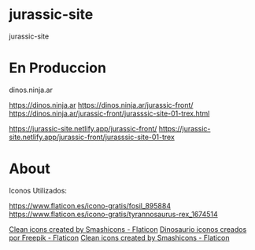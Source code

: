 # jurassic-site
jurassic-site



# En Produccion

dinos.ninja.ar

https://dinos.ninja.ar
https://dinos.ninja.ar/jurassic-front/
https://dinos.ninja.ar/jurassic-front/jurasssic-site-01-trex.html

https://jurassic-site.netlify.app/jurassic-front/
https://jurassic-site.netlify.app/jurassic-front/jurasssic-site-01-trex


# About

Iconos Utilizados:

https://www.flaticon.es/icono-gratis/fosil_895884
https://www.flaticon.es/icono-gratis/tyrannosaurus-rex_1674514

<a href="https://www.flaticon.com/free-icons/clean" title="clean icons">Clean icons created by Smashicons - Flaticon</a>
<a href="https://www.flaticon.es/iconos-gratis/dinosaurio" title="dinosaurio iconos">Dinosaurio iconos creados por Freepik - Flaticon</a>
<a href="https://www.flaticon.com/free-icons/clean" title="clean icons">Clean icons created by Smashicons - Flaticon</a>
